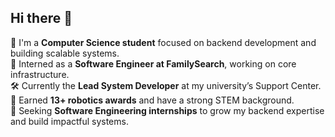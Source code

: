 ## Hi there 👋

👋 I'm a **Computer Science student** focused on backend development and building scalable systems.  
💼 Interned as a **Software Engineer at FamilySearch**, working on core infrastructure.  
🛠️ Currently the **Lead System Developer** at my university’s Support Center.  
🤖 Earned **13+ robotics awards** and have a strong STEM background.  
🚀 Seeking **Software Engineering internships** to grow my backend expertise and build impactful systems.
